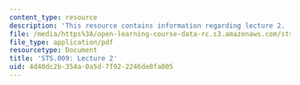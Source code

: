 ```yaml
---
content_type: resource
description: 'This resource contains information regarding lecture 2. '
file: /media/https%3A/open-learning-course-data-rc.s3.amazonaws.com/sts-009-evolution-and-society-spring-2012/4d40dc2b354a0a5d7f922246de0fa005_MITSTS_009S12_lec2.pdf
file_type: application/pdf
resourcetype: Document
title: 'STS.009: Lecture 2'
uid: 4d40dc2b-354a-0a5d-7f92-2246de0fa005
---
```

